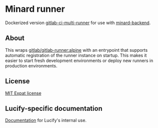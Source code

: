 
# Minard runner

Dockerized version [gitlab-ci-multi-runner](https://gitlab.com/gitlab-org/gitlab-ci-multi-runner)
for use with [minard-backend](https://github.com/lucified/minard-backend).

## About

This wraps [gitlab/gitlab-runner:alpine](https://hub.docker.com/r/gitlab/gitlab-runner/)
with an entrypoint that supports automatic registration
of the runner instance on startup. This makes it
easier to start fresh development environments or deploy new
runners in production environments.

## License

[MIT Expat license](LICENSE)

## Lucify-specific documentation

[Documentation](lucify-docs.md) for Lucify's internal use.
